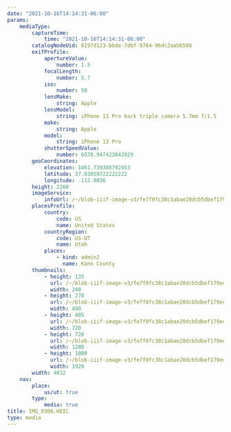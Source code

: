 ```yaml
---
date: "2021-10-16T14:14:31-06:00"
params:
    mediaType:
        captureTime:
            time: "2021-10-16T14:14:31-06:00"
        catalogNodeUid: 0197d123-bbde-7dbf-9764-96dc2aabb508
        exifProfile:
            apertureValue:
                number: 1.5
            focalLength:
                number: 5.7
            iso:
                number: 50
            lensMake:
                string: Apple
            lensModel:
                string: iPhone 13 Pro back triple camera 5.7mm f/1.5
            make:
                string: Apple
            model:
                string: iPhone 13 Pro
            shutterSpeedValue:
                number: 6578.947423042029
        geoCoordinates:
            elevation: 1461.739386792453
            latitude: 37.03059722222222
            longitude: -112.0036
        height: 2268
        imageService:
            infoUrl: /~/blob-iiif-image-v3/fe7f0fc38c1abae20dcb5dbef179ed583621089f8426ed6c630918557ff4e265/info.json
        placesProfile:
            country:
                code: US
                name: United States
            countryRegion:
                code: US-UT
                name: Utah
            places:
                - kind: admin2
                  name: Kane County
        thumbnails:
            - height: 135
              url: /~/blob-iiif-image-v3/fe7f0fc38c1abae20dcb5dbef179ed583621089f8426ed6c630918557ff4e265/full/240%2C135/0/default.jpg
              width: 240
            - height: 270
              url: /~/blob-iiif-image-v3/fe7f0fc38c1abae20dcb5dbef179ed583621089f8426ed6c630918557ff4e265/full/480%2C270/0/default.jpg
              width: 480
            - height: 405
              url: /~/blob-iiif-image-v3/fe7f0fc38c1abae20dcb5dbef179ed583621089f8426ed6c630918557ff4e265/full/720%2C405/0/default.jpg
              width: 720
            - height: 720
              url: /~/blob-iiif-image-v3/fe7f0fc38c1abae20dcb5dbef179ed583621089f8426ed6c630918557ff4e265/full/1280%2C720/0/default.jpg
              width: 1280
            - height: 1080
              url: /~/blob-iiif-image-v3/fe7f0fc38c1abae20dcb5dbef179ed583621089f8426ed6c630918557ff4e265/full/1920%2C1080/0/default.jpg
              width: 1920
        width: 4032
    nav:
        place:
            us/ut: true
        type:
            media: true
title: IMG_0306.HEIC
type: media
---
```

